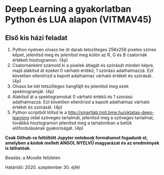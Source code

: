 # Deep Learning a gyakorlatban Python és LUA alapon (VITMAV45)
## Első kis házi feladat


1. Python nyelven olvass be öt darab tetszőleges 256x256 pixeles színes képet, jelenítsd meg és jelenítsd meg külön az R, G és B csatornák értékeit hisztogramon. (4p)
2. Csatornánként számold ki a pixelek átlagát és szórását minden képre, majd alakítsd át ezeket 0 várható értékű, 1 szórású adathalmazzá. Ezt követően ellenőrizd a kapott adathalmaz várható értékét és szórását. (4p)
3. Olvass be két tetszőleges hangfájlt és jelenítsd meg ezek spektrogramját. (4p)
4. Alakítsd át a spektogramokat 0 várható értékű és 1 szorású adathalmazzá. Ezt követően ellenőrizd a kapott adathalmaz várható értékét és szórását. (4p)
5. Python scriptből töltsd le a http://smartlab.tmit.bme.hu/oktatas-deep-learning oldal szöveges tartalmát, jelenítsd meg a szöveges tartalmat, továbbá  hisztogramon jelenítsd meg a tartalomban a betűk előfordulásának gyakoriságát. (4p)


**Csak Github-ra feltöltött Jupyter notebook formátumot fogadunk el, amelyben a kódok mellett ANGOL NYELVŰ magyarázat és az eredmények is láthatóak.**

Beadás: a Moodle felületen

Határidő: 2020. szeptember 30. éjfél
